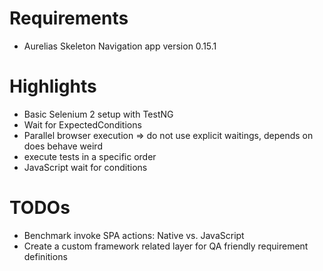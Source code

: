 # Requirements

- Aurelias Skeleton Navigation app version 0.15.1

# Highlights

- Basic Selenium 2 setup with TestNG 
- Wait for ExpectedConditions
- Parallel browser execution => do not use explicit waitings, depends on does behave weird
- execute tests in a specific order
- JavaScript wait for conditions
 
# TODOs

 
- Benchmark invoke SPA actions: Native vs. JavaScript
- Create a custom framework related layer for QA friendly requirement definitions

